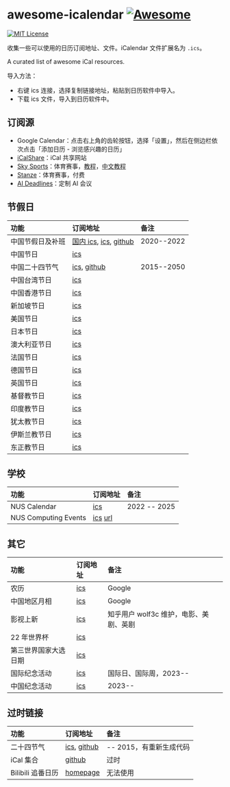<!-- omit in toc -->

# awesome-icalendar [![Awesome](https://awesome.re/badge.svg)](https://awesome.re)

[![MIT License](https://img.shields.io/badge/license-MIT-green.svg)](https://opensource.org/licenses/MIT)

收集一些可以使用的日历订阅地址、文件。iCalendar 文件扩展名为 `.ics`。

A curated list of awesome iCal resources.

导入方法：

- 右键 ics 连接，选择复制链接地址，粘贴到日历软件中导入。
- 下载 ics 文件，导入到日历软件中。

<!-- omit in toc -->

## 订阅源

- Google Calendar：点击右上角的齿轮按钮，选择「设置」，然后在侧边栏依次点击「添加日历 - 浏览感兴趣的日历」
- [iCalShare](http://icalshare.com/)：iCal 共享网站
- [Sky Sports](https://www.skysports.com/)：体育赛事，[教程](https://www.skysports.com/calendars)，[中文教程](https://sspai.com/post/43209)
- [Stanze](https://www.stanza.co/)：体育赛事，付费
- [AI Deadlines](https://aideadlin.es/)：定制 AI 会议

## 节假日

| 功能             | 订阅地址                                                                                                                                                                                                                                                                                                                                                                | 备注       |
| :--------------- | :---------------------------------------------------------------------------------------------------------------------------------------------------------------------------------------------------------------------------------------------------------------------------------------------------------------------------------------------------------------------- | :--------- |
| 中国节假日及补班 | [国内 ics](https://www.shuyz.com/githubfiles/china-holiday-calender/master/holidayCal.ics), [ics](https://raw.githubhttps://calendar.google.com/calendar/ical/zh.islamic%23holiday%40group.v.calendar.google.com/public/basic.icsusercontent.com/lanceliao/china-holiday-calender/master/holidayCal.ics), [github](https://github.com/lanceliao/china-holiday-calender) | 2020--2022 |
| 中国节日         | [ics](webcal://p10-calendars.icloud.com/holiday/CN_zh.ics)                                                                                                                                                                                                                                                                                                              |            |
| 中国二十四节气   | [ics](https://raw.githubusercontent.com/KaitoHH/24-jieqi-ics/master/23_solar_terms_2015-01-01_2050-12-31.ics), [github](https://github.com/KaitoHH/24-jieqi-ics)                                                                                                                                                                                                        | 2015--2050 |
| 中国台湾节日     | [ics](webcal://p10-calendars.icloud.com/holiday/TW_zh.ics)                                                                                                                                                                                                                                                                                                              |            |
| 中国香港节日     | [ics](webcal://p10-calendars.icloud.com/holiday/HK_zh.ics)                                                                                                                                                                                                                                                                                                              |
| 新加坡节日       | [ics](webcal://p10-calendars.icloud.com/holiday/SG_zh.ics)                                                                                                                                                                                                                                                                                                              |
| 美国节日         | [ics](webcal://p10-calendars.icloud.com/holiday/US_en.ics)                                                                                                                                                                                                                                                                                                              |
| 日本节日         | [ics](webcal://p10-calendars.icloud.com/holiday/JP_ja.ics)                                                                                                                                                                                                                                                                                                              |
| 澳大利亚节日     | [ics](webcal://p10-calendars.icloud.com/holiday/AU_en.ics)                                                                                                                                                                                                                                                                                                              |
| 法国节日         | [ics](webcal://p10-calendars.icloud.com/holiday/FR_fr.ics)                                                                                                                                                                                                                                                                                                              |
| 德国节日         | [ics](webcal://p10-calendars.icloud.com/holiday/DE_de.ics)                                                                                                                                                                                                                                                                                                              |
| 英国节日         | [ics](webcal://p10-calendars.icloud.com/holiday/GB_en.ics)                                                                                                                                                                                                                                                                                                              |
| 基督教节日       | [ics](https://calendar.google.com/calendar/ical/zh.christian%23holiday%40group.v.calendar.google.com/public/basic.ics)                                                                                                                                                                                                                                                  |
| 印度教节日       | [ics](https://calendar.google.com/calendar/ical/zh.hinduism%23holiday%40group.v.calendar.google.com/public/basic.ics)                                                                                                                                                                                                                                                   |
| 犹太教节日       | [ics](https://calendar.google.com/calendar/ical/zh.judaism%23holiday%40group.v.calendar.google.com/public/basic.ics)                                                                                                                                                                                                                                                    |
| 伊斯兰教节日     | [ics](https://calendar.google.com/calendar/ical/zh.islamic%23holiday%40group.v.calendar.google.com/public/basic.ics)                                                                                                                                                                                                                                                    |
| 东正教节日       | [ics](https://calendar.google.com/calendar/ical/zh.orthodox_christianity%23holiday%40group.v.calendar.google.com/public/basic.ics)                                                                                                                                                                                                                                      |

## 学校

| 功能                 | 订阅地址                                                                                                                                                          | 备注         |
| :------------------- | :---------------------------------------------------------------------------------------------------------------------------------------------------------------- | :----------- |
| NUS Calendar         | [ics](webcal://p206-caldav.icloud.com.cn/published/2/MTEzMzAxODkxNDYxMTMzMDjXQLkASir3dvm3oy-13LlX0ETOKUmxyOsDRjExFpVmh5xIbnmxPUPUrvuKS9eWt14n1koEyd44rrP3tAcNdiA) | 2022 -- 2025 |
| NUS Computing Events | [ics](https://events.comp.nus.edu.sg/calfeed/calendar-master-ical.ics) [url](https://events.comp.nus.edu.sg/)                                                     |              |

## 其它

| 功能                 | 订阅地址                                                                                                                                                          | 备注                                   |
| :------------------- | :---------------------------------------------------------------------------------------------------------------------------------------------------------------- | :------------------------------------- |
| 农历                 | [ics](http://www.google.com/calendar/ical/ug2j3l2nqq7uch3m9n0pm5t2lo@group.calendar.google.com/public/basic.ics)                                                  | Google                                 |
| 中国地区月相         | [ics](https://calendar.google.com/calendar/ical/ht3jlfaac5lfd6263ulfh4tql8%40group.calendar.google.com/public/basic.ics)                                          | Google                                 |
| 影视上新             | [ics](https://calendar.google.com/calendar/ical/291ig4cijjnirlc6krcopq5gj4%40group.calendar.google.com/public/basic.ics)                                          | 知乎用户 wolf3c 维护，电影、美剧、英剧 |
| 22 年世界杯          | [ics](webcal://www.skysports.com/calendars/football/fixtures/competitions/world-cup?live=false)                                                                   |                                        |
| 第三世界国家大选日期 | [ics](webcal://www.ndi.org/global-elections-calendar.ics)                                                                                                         |                                        |
| 国际纪念活动         | [ics](webcal://p206-caldav.icloud.com.cn/published/2/MTEzMzAxODkxNDYxMTMzMDjXQLkASir3dvm3oy-13LlhgOsAZffAke5ZXm6FCVGin-Jg85ddzvhu5XYShynL1U3RVzQedQN_0jBElOfEK4w) | 国际日、国际周，2023--                 |
| 中国纪念活动         | [ics](webcal://p206-caldav.icloud.com.cn/published/2/MTEzMzAxODkxNDYxMTMzMDjXQLkASir3dvm3oy-13Lm-S9F7TdiJzK7Wqvu6o7blZakFsklHF55ped_hRF_71JS4rWbrMeS2jP7cehD2DBM) | 2023--                                 |

## 过时链接

| 功能              | 订阅地址                                                                                                                                               | 备注                    |
| :---------------- | :----------------------------------------------------------------------------------------------------------------------------------------------------- | :---------------------- |
| 二十四节气        | [ics](https://raw.github.com/infinet/lunar-calendar/master/chinese_lunar_prev_year_next_year.ics), [github](https://github.com/infinet/lunar-calendar) | -- 2015，有重新生成代码 |
| iCal 集合         | [github](https://github.com/toosean/ChinaPublicCalendar)                                                                                               | 过时                    |
| Bilibili 追番日历 | [homepage](https://hi94740.gitee.io/calendar-feeds-ui/)                                                                                                | 无法使用                |
